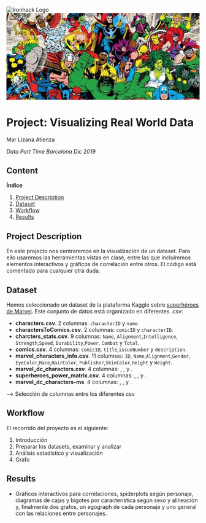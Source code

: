 <img src="https://bit.ly/2VnXWr2" alt="Ironhack Logo" width="100" align="center"/>

<img src="img/banner.jpg">


# Project: Visualizing Real World Data


Mar Lizana Atienza

*Data Part Time Barcelona Dic 2019*


## Content

**Índice**   
1. [Project Description](#id1)
2. [Dataset](#id2)
3. [Workflow](#id3)
3. [Results](#id4)



<a name="project"></a>

## Project Description<a name="id1"></a>

En este projecto nos centraremos en la visualización de un dataset. Para ello usaremos las herramientas vistas en clase, entre las que incluiremos elementos interactivos y gráficos de correlación entre otros.
El código está comentado para cualquier otra duda.


<a name="dataset"></a>

## Dataset<a name="id2"></a>

Hemos seleccionado un dataset de la plataforma Kaggle sobre <a href="https://www.kaggle.com/dannielr/marvel-superheroes/">superhéroes de Marvel</a>. Este conjunto de datos está organizado en diferentes .csv:

* <b>characters.csv</b>. 2 columnas: <CODE>characterID</CODE> y <CODE>name</CODE>.
* <b>charactersToComics.csv</b>. 2 columnas: <CODE>comicID</CODE> y <CODE>characterID</CODE>.
* <b>charcters_stats.csv</b>.  9 columnas: <CODE>Name</CODE>, <CODE>Alignment</CODE>,<CODE>Intelligence</CODE>, <CODE>Strength</CODE>,<CODE>Speed</CODE>, <CODE>Durability</CODE>,<CODE>Power</CODE>, <CODE>Combat</CODE> y <CODE>Total</CODE>.
* <b>comics.csv</b>. 4 columnas: <CODE>comicID</CODE>, <CODE>title</CODE>,<CODE>issueNumber</CODE> y <CODE>description</CODE>.
* <b>marvel_characters_info.csv</b>. 11 columnas: <CODE>ID</CODE>, <CODE>Name</CODE>,<CODE>Alignment</CODE>,<CODE>Gender</CODE>, <CODE>EyeColor</CODE>,<CODE>Race</CODE>,<CODE>HairColor</CODE>, <CODE>Publisher</CODE>,<CODE>SkinColor</CODE>,<CODE>Height</CODE> y <CODE>Weight</CODE>.
* <b>marvel_dc_characters.csv</b>. 4 columnas: <CODE></CODE>, <CODE></CODE>,<CODE></CODE> y <CODE></CODE>.
* <b>superheroes_power_matrix.csv</b>. 4 columnas: <CODE></CODE>, <CODE></CODE>,<CODE></CODE> y <CODE></CODE>.
* <b>marvel_dc_characters-ms</b>. 4 columnas: <CODE></CODE>, <CODE></CODE>,<CODE></CODE> y <CODE></CODE>.


 --> Selección de columnas entre los diferentes csv

<a name="workflow"></a>

## Workflow<a name="id3"></a>

El recorrido del proyecto es el siguiente:

1. Introducción
2. Preparar los datasets, examinar y analizar
3. Análisis estadístico y visualización
4. Grafo

<a name="results"></a>

## Results<a name="id4"></a>

- Gráficos interactivos para correlaciones, spiderplots según personaje, diagramas de cajas y bigotes por característica según sexo y alineación y, finalmente dos grafos, un egograph de cada personaje y uno general con las relaciones entre personajes.




